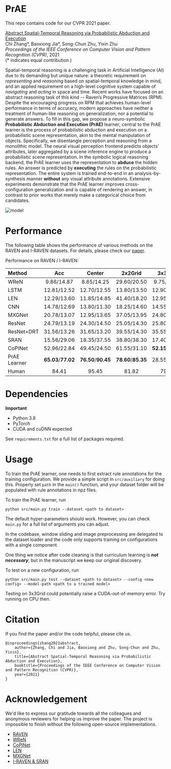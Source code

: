 # PrAE
This repo contains code for our CVPR 2021 paper.

[Abstract Spatial-Temporal Reasoning via Probabilistic Abduction and Execution](http://wellyzhang.github.io/attach/cvpr21zhang_prae.pdf)  
Chi Zhang*, Baoxiong Jia*, Song-Chun Zhu, Yixin Zhu  
*Proceedings of the IEEE Conference on Computer Vision and Pattern Recognition (CVPR)*, 2021  
(* indicates equal contribution.)

Spatial-temporal reasoning is a challenging task in Artificial Intelligence (AI) due to its demanding but unique nature: a theoretic requirement on *representing* and *reasoning* based on spatial-temporal knowledge in mind, and an applied requirement on a high-level cognitive system capable of *navigating* and *acting* in space and time. Recent works have focused on an abstract reasoning task of this kind -- Raven’s Progressive Matrices (RPM). Despite the encouraging progress on RPM that achieves human-level performance in terms of accuracy, modern approaches have neither a treatment of human-like reasoning on generalization, nor a potential to generate answers. To fill in this gap, we propose a neuro-symbolic **Probabilistic Abduction and Execution (PrAE)** learner; central to the PrAE learner is the process of probabilistic abduction and execution on a probabilistic scene representation, akin to the mental manipulation of objects. Specifically, we disentangle perception and reasoning from a monolithic model. The neural visual perception frontend predicts objects' attributes, later aggregated by a scene inference engine to produce a probabilistic scene representation. In the symbolic logical reasoning backend, the PrAE learner uses the representation to **abduce** the hidden rules. An answer is predicted by **executing** the rules on the probabilistic representation. The entire system is trained end-to-end in an analysis-by-synthesis manner **without** any visual attribute annotations. Extensive experiments demonstrate that the PrAE learner improves cross-configuration generalization and is capable of rendering an answer, in contrast to prior works that merely make a categorical choice from candidates.

![model](http://wellyzhang.github.io/img/in-post/PrAE/model.jpg)

# Performance

The following table shows the performance of various methods on the RAVEN and I-RAVEN datasets. For details, please check our [paper](http://wellyzhang.github.io/attach/cvpr21zhang_prae.pdf).

Performance on RAVEN / I-RAVEN:

| Method       |           Acc       |         Center      |         2x2Grid     |     3x3Grid     |           L-R       |           U-D       |          O-IC       |          O-IG       |
|:-------------|:-------------------:|:-------------------:|:-------------------:|:---------------:|:-------------------:|:-------------------:|:-------------------:|:-------------------:|
| WReN         |       9.86/14.87    |       8.65/14.25    |       29.60/20.50   |   9.75/15.70    |       4.40/13.75    |       5.00/13.50    |       5.70/14.15    |       5.90/12.25    |
| LSTM         |       12.81/12.52   |       12.70/12.55   |       13.80/13.50   |   12.90/11.35   |       12.40/14.30   |       12.10/11.35   |       12.45/11.55   |       13.30/13.05   |
| LEN          |       12.29/13.60   |       11.85/14.85   |       41.40/18.20   |   12.95/13.35   |       3.95/12.55    |       3.95/12.75    |       5.55/11.15    |       6.35/12.35    |
| CNN          |       14.78/12.69   |       13.80/11.30   |       18.25/14.60   |   14.55/11.95   |       13.35/13.00   |       15.40/13.30   |       14.35/11.80   |       13.75/12.85   |
| MXGNet       |       20.78/13.07   |       12.95/13.65   |       37.05/13.95   |   24.80/12.50   |       17.45/12.50   |       16.80/12.05   |       18.05/12.95   |       18.35/13.90   |
| ResNet       |       24.79/13.19   |       24.30/14.50   |       25.05/14.30   |   25.80/12.95   |       23.80/12.35   |       27.40/13.55   |       25.05/13.40   |       22.15/11.30   |
| ResNet+DRT   |       31.56/13.26   |       31.65/13.20   |       39.55/14.30   |   35.55/13.25   |       25.65/12.15   |       32.05/13.10   |       31.40/13.70   |       25.05/13.15   |
| SRAN         |       15.56/29.06   |       18.35/37.55   |       38.80/38.30   |   17.40/29.30   |       9.45/29.55    |       11.35/28.65   |       5.50/21.15    |       8.05/18.95    |
| CoPINet      |       52.96/22.84   |       49.45/24.50   |       61.55/31.10   | **52.15**/25.35 |       68.10/20.60   |       65.40/19.85   |       39.55/19.00   |       34.55/19.45   |
| PrAE Learner | **65.03**/**77.02** | **76.50**/**90.45** | **78.60**/**85.35** | 28.55/**45.60** | **90.05**/**96.25** | **90.85**/**97.35** | **48.05**/**63.45** | **42.60**/**60.70** |
| Human        |          84.41      |          95.45      |          81.82      |      79.55      |          86.36      |          81.81      |          86.36      |          81.81      |

# Dependencies

**Important**
* Python 3.8
* PyTorch
* CUDA and cuDNN expected

See ```requirements.txt``` for a full list of packages required.

# Usage

To train the PrAE learner, one needs to first extract rule annotations for the training configuration. We provide a simple script in ```src/auxiliary``` for doing this. Properly set ```path``` in the ```main()``` function, and your dataset folder will be populated with rule annotations in npz files.

To train the PrAE learner, run
```
python src/main.py train --dataset <path to dataset>
```

The default hyper-parameters should work. However, you can check ```main.py``` for a full list of arguments you can adjust. 

In the codebase, window sliding and image preprocessing are delegated to the dataset loader and the code only supports training on configurations with a single component. 

One thing we notice after code cleaning is that curriculum learning is ***not necessary***, but in the manuscript we keep our original discovery.

To test on a new configuration, run
```
python src/main.py test --dataset <path to dataset> --config <new config> --model-path <path to a trained model>
```

Testing on 3x3Grid could potentially raise a CUDA-out-of-memory error. Try running on CPU then.


# Citation

If you find the paper and/or the code helpful, please cite us.

```
@inproceedings{zhang2021abstract,
    author={Zhang, Chi and Jia, Baoxiong and Zhu, Song-Chun and Zhu, Yixin},
    title={Abstract Spatial-Temporal Reasoning via Probabilistic Abduction and Execution},
    booktitle={Proceedings of the IEEE Conference on Computer Vision and Pattern Recognition (CVPR)},
    year={2021}
}
```

# Acknowledgement

We'd like to express our gratitude towards all the colleagues and anonymous reviewers for helping us improve the paper. The project is impossible to finish without the following open-source implementations.

* [RAVEN](https://github.com/WellyZhang/RAVEN)
* [WReN](https://github.com/Fen9/WReN)
* [CoPINet](https://github.com/WellyZhang/CoPINet)
* [LEN](https://github.com/zkcys001/distracting_feature)
* [MXGNet](https://github.com/thematrixduo/MXGNet)
* [I-RAVEN & SRAN](https://github.com/husheng12345/SRAN)
